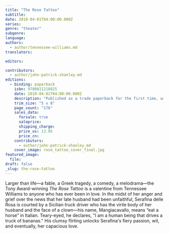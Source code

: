 ```yaml
---
title: "The Rose Tattoo"
subtitle:
date: 2010-04-01T04:00:00.000Z
series:
genre: "theater"
subgenre:
language:
authors:
  - author/tennessee-williams.md
translators:

editors:

contributors:
  - author/john-patrick-shanley.md
editions:
  - binding: paperback
    isbn: 9780811218825
    date: 2010-04-01T04:00:00.000Z
    description: "Published as a trade paperback for the first time, with a new introduction by the acclaimed playwright John Patrick Shanley (Doubt) and the one-act on which The Rose Tattoo was based. "
    trim_size: "5 x 8"
    page_count: "176"
    sales_data:
      forsale: true
      saleprice:
      shipping_charge:
      price_us: 13.95
      price_cn:
    contributors:
      - author/john-patrick-shanley.md
    cover_image: rose_tattoo_cover_final.jpg
featured_image:
  file:
draft: false
_slug: the-rose-tattoo
---
```


Larger than life―a fable, a Greek tragedy, a comedy, a melodrama―the Tony Award-winning _The Rose Tattoo_ is a valentine from Tennessee Williams to anyone who has ever been in love. In the midst of her anger and grief over the news that her late husband had been unfaithful, Serafina delle Rosa is courted by a Sicilian truck driver who has the virile body of her husband and the face of a clown—his name, Mangiacavallo, means “eat a horse” in Italian. Teary-eyed, he declares, "I am a human being that drives a truck of bananas." His clumsy flirting unlocks Serafina's fiery passion, wit, and eventually, her capacious love.

